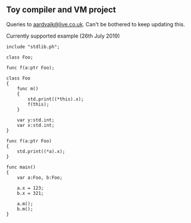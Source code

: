 ## Toy compiler and VM project

Queries to aardvajk@live.co.uk. Can't be bothered to keep updating this.

Currently supported example (26th July 2019)

```
include "stdlib.ph";

class Foo;

func f(a:ptr Foo);

class Foo
{
    func m()
    {
        std.print((*this).x);
        f(this);
    }

    var y:std.int;
    var x:std.int;
}

func f(a:ptr Foo)
{
    std.print((*a).x);
}

func main()
{
    var a:Foo, b:Foo;

    a.x = 123;
    b.x = 321;

    a.m();
    b.m();
}
```
